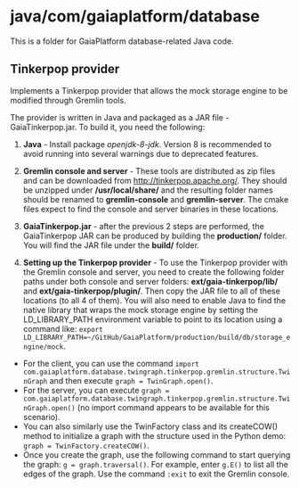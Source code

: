# java/com/gaiaplatform/database
This is a folder for GaiaPlatform database-related Java code.

## Tinkerpop provider

Implements a Tinkerpop provider that allows the mock storage engine to be modified through Gremlin tools.

The provider is written in Java and packaged as a JAR file - GaiaTinkerpop.jar. To build it, you need the following:

1. **Java** - Install package *openjdk-8-jdk*. Version 8 is recommended to avoid running into several warnings due to deprecated features.

2. **Gremlin console and server** - These tools are distributed as zip files and can be downloaded from http://tinkerpop.apache.org/. They should be unzipped under **/usr/local/share/** and the resulting folder names should be renamed to **gremlin-console** and **gremlin-server**. The cmake files expect to find the console and server binaries in these locations.

3. **GaiaTinkerpop.jar** - after the previous 2 steps are performed, the GaiaTinkerpop JAR can be produced by building the **production/** folder. You will find the JAR file under the **build/** folder.

4. **Setting up the Tinkerpop provider** - To use the Tinkerpop provider with the Gremlin console and server, you need to create the following folder paths under both console and server folders: **ext/gaia-tinkerpop/lib/** and **ext/gaia-tinkerpop/plugin/**. Then copy the JAR file to all of these locations (to all 4 of them). You will also need to enable Java to find the native library that wraps the mock storage engine by setting the LD_LIBRARY_PATH environment variable to point to its location using a command like: ```export LD_LIBRARY_PATH=~/GitHub/GaiaPlatform/production/build/db/storage_engine/mock```.
  * For the client, you can use the command ```import com.gaiaplatform.database.twingraph.tinkerpop.gremlin.structure.TwinGraph``` and then execute ```graph = TwinGraph.open()```.
  * For the server, you can execute ```graph = com.gaiaplatform.database.twingraph.tinkerpop.gremlin.structure.TwinGraph.open()``` (no import command appears to be available for this scenario).
  * You can also similarly use the TwinFactory class and its createCOW() method to initialize a graph with the structure used in the Python demo: ```graph = TwinFactory.createCOW()```.
  * Once you create the graph, use the following command to start querying the graph: ```g = graph.traversal()```. For example, enter ```g.E()``` to list all the edges of the graph. Use the command ```:exit``` to exit the Gremlin console.
